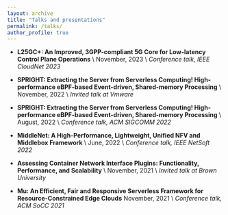 ```yaml
---
layout: archive
title: "Talks and presentations"
permalink: /talks/
author_profile: true
---
```


<!-- {% include base_path %} -->

* **L25GC+: An Improved, 3GPP-compliant 5G Core for Low-latency Control Plane Operations** \\
    November, 2023 \\
    *Conference talk, IEEE CloudNet 2023*

* **SPRIGHT: Extracting the Server from Serverless Computing! High-performance eBPF-based Event-driven, Shared-memory Processing** \\
    November, 2022 \\
    *Invited talk at Vmware*

* **SPRIGHT: Extracting the Server from Serverless Computing! High-performance eBPF-based Event-driven, Shared-memory Processing** \\
    August, 2022 \\
    *Conference talk, ACM SIGCOMM 2022*

* **MiddleNet: A High-Performance, Lightweight, Unified NFV and Middlebox Framework** \\
    June, 2022 \\
    *Conference talk, IEEE NetSoft 2022*

* **Assessing Container Network Interface Plugins: Functionality, Performance, and Scalability** \\
    November, 2021 \\
    *Invited talk at Brown University*

* **Mu: An Efficient, Fair and Responsive Serverless Framework for Resource-Constrained Edge Clouds**
    November, 2021 \\
    *Conference talk, ACM SoCC 2021*